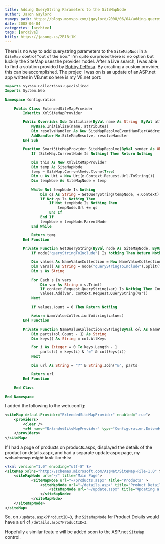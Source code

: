 ```yaml
---
title: Adding QueryString Parameters to the SiteMapNode
author: Jason Gaylord
msmvps_path: https://blogs.msmvps.com/jgaylord/2008/06/04/adding-querystring-parameters-to-the-sitemapnode/
date: 2008-06-04
categories: [archive]
tags: [archive]
bitly: https://jasong.us/2Bl8i1K
---
```


There is no way to add querystring parameters to the `SiteMapNode` in a `SiteMap` control "out of the box." I'm quite surprised there is no option but luckily the SiteMap uses the provider model. After a Live search, I was able to find a solution provided by [Bobby DeRosa](http://www.csharper.net/blog/sitemapprovider_doesn_t_take_querystring_into_consideration.aspx#custom_sitemapprovider_incorporates_querystring_reliance.aspx). By creating a custom provider, this can be accomplished. The project I was on is an update of an ASP.net app written in VB.net so here is my VB.net port:

```vb
Imports System.Collections.Specialized
Imports System.Web

Namespace Configuration

    Public Class ExtendedSiteMapProvider
        Inherits XmlSiteMapProvider

        Public Overrides Sub Initialize(ByVal name As String, ByVal attributes As NameValueCollection)
            MyBase.Initialize(name, attributes)
            Dim resolveHandler As New SiteMapResolveEventHandler(AddressOf SmartSiteMapProvider_SiteMapResolve)
            AddHandler Me.SiteMapResolve, resolveHandler
        End Sub

        Function SmartSiteMapProvider_SiteMapResolve(ByVal sender As Object, ByVal e As SiteMapResolveEventArgs) As SiteMapNode
            If (SiteMap.CurrentNode Is Nothing) Then Return Nothing

            Dim this As New XmlSiteMapProvider
            Dim temp As SiteMapNode
            temp = SiteMap.CurrentNode.Clone(True)
            Dim u As Uri = New Uri(e.Context.Request.Url.ToString())
            Dim tempNode As SiteMapNode = temp

            While Not tempNode Is Nothing
                Dim qs As String = GetQueryString(tempNode, e.Context)
                If Not qs Is Nothing Then
                    If Not tempNode Is Nothing Then
                        tempNode.Url += qs
                    End If
                End If
                tempNode = tempNode.ParentNode
            End While

            Return temp
        End Function

        Private Function GetQueryString(ByVal node As SiteMapNode, ByVal context As HttpContext) As String
            If node("queryStringToInclude") Is Nothing Then Return Nothing

            Dim values As NameValueCollection = New NameValueCollection
            Dim vars() As String = node("queryStringToInclude").Split(",".ToCharArray())
            Dim s As String

            For Each s In vars
                Dim var As String = s.Trim()
                If context.Request.QueryString(var) Is Nothing Then Continue For
                values.Add(var, context.Request.QueryString(var))
            Next

            If values.Count = 0 Then Return Nothing

            Return NameValueCollectionToString(values)
        End Function

        Private Function NameValueCollectionToString(ByVal col As NameValueCollection) As String
            Dim parts(col.Count - 1) As String
            Dim keys() As String = col.AllKeys

            For i As Integer = 0 To keys.Length - 1
                parts(i) = keys(i) & "=" & col(keys(i))
            Next

            Dim url As String = "?" & String.Join("&", parts)

            Return url
        End Function

    End Class

End Namespace
```

I added the following to the web.config:

```xml
<siteMap defaultProvider="ExtendedSiteMapProvider" enabled="true">
    <providers>
        <clear />
        <add name="ExtendedSiteMapProvider" type="Configuration.ExtendedSiteMapProvider" siteMapFile="web.sitemap" securityTrimmingEnabled="true" />
    </providers>
</siteMap>
```

If I had a page of products on products.aspx, displayed the details of the product on details.aspx, and had a separate update.aspx page, my web.sitemap might look like this:

```xml
<?xml version="1.0" encoding="utf-8" ?>
<siteMap xmlns="http://schemas.microsoft.com/AspNet/SiteMap-File-1.0" >
    <siteMapNode url="~/" title="Main Page">
            <siteMapNode url="~/products.aspx" title="Products" >
                <siteMapNode url="~/details.aspx" title="Product Details" queryStringToInclude="ProductID" >
                    <siteMapNode url="~/update.aspx" title="Updating a Product" />
                </siteMapNode>
            </siteMapNode>
    </siteMapNode>
</siteMap>
```

So, on `/update.aspx?ProductID=3`, the `SiteMapNode` for Product Details would have a url of `/details.aspx?ProductID=3`.

Hopefully a similar feature will be added soon to the ASP.net `SiteMap` control.